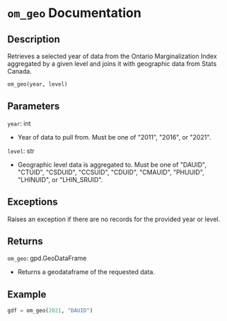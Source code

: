 # `om_geo` Documentation

## Description

Retrieves a selected year of data from the Ontario Marginalization Index aggregated by a given level and joins it with geographic data from Stats Canada.

```python
om_geo(year, level)
```

## Parameters

`year`: int
- Year of data to pull from. Must be one of "2011", "2016", or "2021".

`level`: str
- Geographic level data is aggregated to. Must be one of "DAUID", "CTUID", "CSDUID", "CCSUID", "CDUID", "CMAUID", "PHUUID", "LHINUID", or "LHIN_SRUID".

## Exceptions

Raises an exception if there are no records for the provided year or level.

## Returns

`om_geo`: gpd.GeoDataFrame
- Returns a geodataframe of the requested data.

## Example

```python
gdf = om_geo(2021, "DAUID")
```